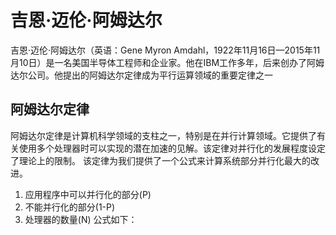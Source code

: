 # 吉恩·迈伦·阿姆达尔
吉恩·迈伦·阿姆达尔（英语：Gene Myron Amdahl，1922年11月16日—2015年11月10日）是一名美国半导体工程师和企业家。他在IBM工作多年，后来创办了阿姆达尔公司。他提出的阿姆达尔定律成为平行运算领域的重要定律之一
## 阿姆达尔定律
阿姆达尔定律是计算机科学领域的支柱之一，特别是在并行计算领域。它提供了有关使用多个处理器时可以实现的潜在加速的见解。该定律对并行化的发展程度设定了理论上的限制。
该定律为我们提供了一个公式来计算系统部分并行化最大的改进。
1. 应用程序中可以并行化的部分(P)
2. 不能并行化的部分(1-P)
3. 处理器的数量(N)
公式如下：
